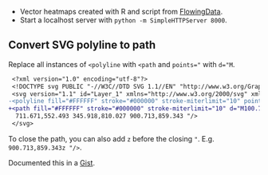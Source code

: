 * Vector heatmaps created with R and script from [FlowingData][].
* Start a localhost server with `python -m SimpleHTTPServer 8000`.

[FlowingData]: http://flowingdata.com/2014/02/05/where-people-run/

## Convert SVG polyline to path

Replace all instances of `<polyline` with `<path` and `points="` with `d="M`.

```diff
 <?xml version="1.0" encoding="utf-8"?>
 <!DOCTYPE svg PUBLIC "-//W3C//DTD SVG 1.1//EN" "http://www.w3.org/Graphics/SVG/1.1/DTD/svg11.dtd">
 <svg version="1.1" id="Layer_1" xmlns="http://www.w3.org/2000/svg" xmlns:xlink="http://www.w3.org/1999/xlink" x="0px" y="0px" width="1000px" height="1000px" viewBox="0 0 1000 1000" enable-background="new 0 0 1000 1000" xml:space="preserve">
-<polyline fill="#FFFFFF" stroke="#000000" stroke-miterlimit="10" points="100.712,141.534 582.904,227.835 425.37,478.521
+<path fill="#FFFFFF" stroke="#000000" stroke-miterlimit="10" d="M100.712,141.534 582.904,227.835 425.37,478.521
  711.671,552.493 345.918,810.027 900.713,859.343 "/>
 </svg>
```

To close the path, you can also add `z` before the closing `"`. E.g. `900.713,859.343z "/>`.

Documented this in a [Gist](https://gist.github.com/andytlr/9283541).